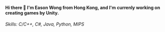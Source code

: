 #### Hi there 👋 I'm Eason Wong from Hong Kong, and I'm currenly working on creating games by Unity. 

###### Skills: C/C++, C#, Java, Python, MIPS 

